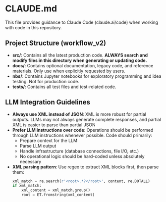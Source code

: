 # CLAUDE.md

This file provides guidance to Claude Code (claude.ai/code) when working with code in this repository.

## Project Structure (workflow_v2)
- **src/**: Contains all the latest production code. **ALWAYS search and modify files in this directory when generating or updating code.**
- **docs/**: Contains optional documentation, legacy code, and reference materials. Only use when explicitly requested by users.
- **nbs/**: Contains Jupyter notebooks for exploratory programming and idea testing. Not for production code.
- **tests/**: Contains all test files and test-related code.

## LLM Integration Guidelines
- **Always use XML instead of JSON**: XML is more robust for partial outputs. LLMs may not always generate complete responses, and partial XML is easier to parse than partial JSON
- **Prefer LLM instructions over code**: Operations should be performed through LLM instructions whenever possible. Code should primarily:
  - Prepare context for the LLM
  - Parse LLM output
  - Handle infrastructure (database connections, file I/O, etc.)
  - No operational logic should be hard-coded unless absolutely necessary
- **XML parsing pattern**: Use regex to extract XML blocks first, then parse them:
  ```python
  xml_match = re.search(r'<root>.*?</root>', content, re.DOTALL)
  if xml_match:
      xml_content = xml_match.group()
      root = ET.fromstring(xml_content)
  ```
  